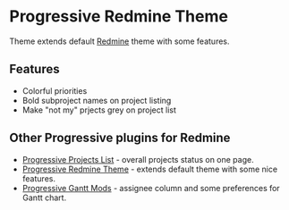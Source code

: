 Progressive Redmine Theme
====================

Theme extends default [Redmine](http://redmine.org) theme with some features.

Features
--------

* Colorful priorities
* Bold subproject names on project listing
* Make "not my" prjects grey on project list

Other Progressive plugins for Redmine
------------------------------------

* [Progressive Projects List](http://stgeneral.github.io/redmine-progressive-projects-list/) - overall projects status on one page.
* [Progressive Redmine Theme](http://stgeneral.github.io/redmine-progressive-theme/) - extends default theme with some nice features.
* [Progressive Gantt Mods](http://stgeneral.github.io/redmine-progressive-gantt-mods/) - assignee column and some preferences for Gantt chart.
